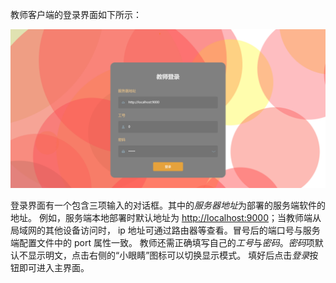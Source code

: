教师客户端的登录界面如下所示：

![](../img/teacher-login.png)

登录界面有一个包含三项输入的对话框。其中的*服务器地址*为部署的服务端软件的地址。
例如，服务端本地部署时默认地址为 <http://localhost:9000>；当教师端从局域网的其他设备访问时，
ip 地址可通过路由器等查看。冒号后的端口号与服务端配置文件中的 port 属性一致。
教师还需正确填写自己的*工号*与*密码*。*密码*项默认不显示明文，点击右侧的“小眼睛”图标可以切换显示模式。
填好后点击*登录*按钮即可进入主界面。